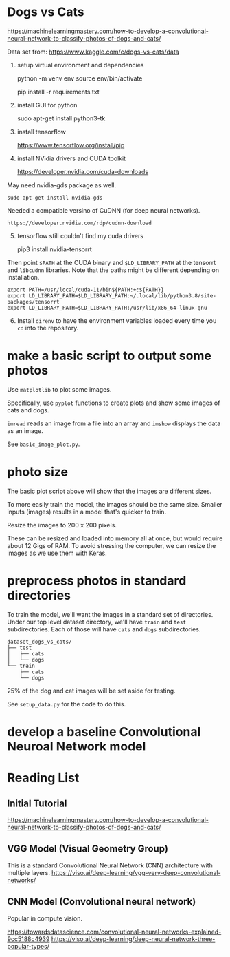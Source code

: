 # Dogs vs Cats
https://machinelearningmastery.com/how-to-develop-a-convolutional-neural-network-to-classify-photos-of-dogs-and-cats/

Data set from:
https://www.kaggle.com/c/dogs-vs-cats/data


1. setup virtual environment and dependencies
    
    python -m venv env
    source env/bin/activate

    pip install -r requirements.txt

2. install GUI for python

    sudo apt-get install python3-tk

3. install tensorflow

    https://www.tensorflow.org/install/pip

4. install NVidia drivers and CUDA toolkit

    https://developer.nvidia.com/cuda-downloads

May need nvidia-gds package as well.

    sudo apt-get install nvidia-gds

Needed a compatible versino of CuDNN (for deep neural networks).

    https://developer.nvidia.com/rdp/cudnn-download

5. tensorflow still couldn't find my cuda drivers

    pip3 install nvidia-tensorrt

Then point `$PATH` at the CUDA binary and `$LD_LIBRARY_PATH` at the
tensorrt and `libcudnn` libraries. Note that the paths might be different
depending on installation.

    export PATH=/usr/local/cuda-11/bin${PATH:+:${PATH}}
    export LD_LIBRARY_PATH=$LD_LIBRARY_PATH:~/.local/lib/python3.8/site-packages/tensorrt
    export LD_LIBRARY_PATH=$LD_LIBRARY_PATH:/usr/lib/x86_64-linux-gnu

6. Install `direnv` to have the environment variables loaded every time
you `cd` into the repository.

# make a basic script to output some photos

Use `matplotlib` to plot some images.

Specifically, use `pyplot` functions to create plots and show some images
of cats and dogs.

`imread` reads an image from a file into an array and `imshow` displays
the data as an image.

See `basic_image_plot.py`.


# photo size
The basic plot script above will show that the images are different sizes.

To more easily train the model, the images should be the same size. Smaller
inputs (images) results in a model that's quicker to train.

Resize the images to 200 x 200 pixels.

These can be resized and loaded into memory all at once, but would require
about 12 Gigs of RAM. To avoid stressing the computer, we can resize
the images as we use them with Keras.

# preprocess photos in standard directories
To train the model, we'll want the images in a standard set of directories.
Under our top level dataset directory, we'll have `train` and `test` subdirectories.
Each of those will have `cats` and `dogs` subdirectories.


    dataset_dogs_vs_cats/
    ├── test
    │   ├── cats
    │   └── dogs
    └── train
        ├── cats
        └── dogs

25% of the dog and cat images will be set aside for testing.

See `setup_data.py` for the code to do this.

# develop a baseline Convolutional Neuroal Network model


# Reading List

## Initial Tutorial
https://machinelearningmastery.com/how-to-develop-a-convolutional-neural-network-to-classify-photos-of-dogs-and-cats/

## VGG Model (Visual Geometry Group)
This is a standard Convolutional Neural Network (CNN) architecture with multiple layers.
https://viso.ai/deep-learning/vgg-very-deep-convolutional-networks/

## CNN Model (Convolutional neural network)
Popular in compute vision.

https://towardsdatascience.com/convolutional-neural-networks-explained-9cc5188c4939
https://viso.ai/deep-learning/deep-neural-network-three-popular-types/
